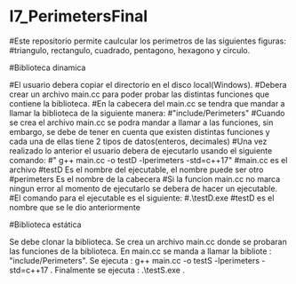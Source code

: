 # I7_PerimetersFinal

#Este repositorio permite caulcular los perimetros de las siguientes figuras: 
#triangulo, rectangulo, cuadrado, pentagono, hexagono y circulo.

#Biblioteca dinamica

#El usuario debera copiar el directorio en el disco local(Windows).
#Debera crear un archivo main.cc para poder probar las distintas funciones que contiene la biblioteca.
#En la cabecera del main.cc se tendra que mandar a llamar la biblioteca de la siguiente manera:
#"include/Perimeters"
#Cuando se crea el archivo main.cc se podra mandar a llamar a las funciones, sin embargo, se debe de tener en cuenta que existen distintas funciones y cada una de ellas tiene 2 tipos de datos(enteros, decimales)
#Una vez realizado lo anterior el usuario debera de ejecutarlo usando el siguiente comando:
#" g++ main.cc -o testD  -lperimeters -std=c++17"
#main.cc es el archivo
#testD Es el nombre del ejecutable, el nombre puede ser otro
#perimeters Es el nombre de la cabecera
#Si la funcion main.cc no marca ningun error al momento de ejecutarlo se debera de hacer un ejecutable.
#El comando para el ejecutable es el siguiente:
#.\testD.exe
#testD es el nombre que se le dio anteriormente

#Biblioteca estática

Se debe clonar la biblioteca.
Se crea un archivo main.cc donde se probaran las funciones de la biblioteca.
En main.cc se manda a llamar la bibliote : "include/Perimeters".
Se ejecuta :  g++ main.cc -o testS -lperimeters -std=c++17 .
Finalmente se ejecuta : .\testS.exe .
